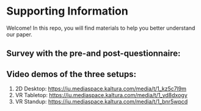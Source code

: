 # Supporting Information

Welcome! In this repo, you will find materials to help you better understand our paper. 

## Survey with the pre-and post-questionnaire:

## Video demos of the three setups:
1. 2D Desktop: https://iu.mediaspace.kaltura.com/media/t/1_kz5c7l9m 
2. VR Tabletop: https://iu.mediaspace.kaltura.com/media/t/1_yd8dxogy
3. VR Standup: https://iu.mediaspace.kaltura.com/media/t/1_bnr5wpcd 
